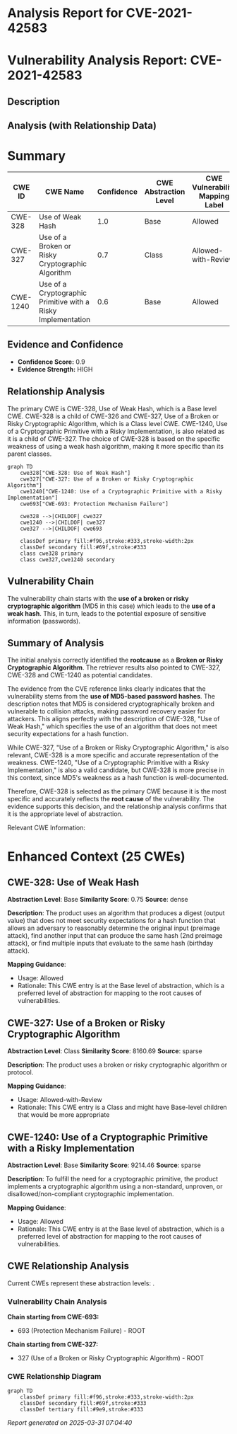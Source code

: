 # Analysis Report for CVE-2021-42583

# Vulnerability Analysis Report: CVE-2021-42583

## Description



## Analysis (with Relationship Data)

# Summary
| CWE ID | CWE Name | Confidence | CWE Abstraction Level | CWE Vulnerability Mapping Label | CWE-Vulnerability Mapping Notes |
|---|---|---|---|---|---|
| CWE-328 | Use of Weak Hash | 1.0 | Base | Allowed | Primary CWE |
| CWE-327 | Use of a Broken or Risky Cryptographic Algorithm | 0.7 | Class | Allowed-with-Review | Secondary Candidate |
| CWE-1240 | Use of a Cryptographic Primitive with a Risky Implementation | 0.6 | Base | Allowed | Secondary Candidate |

## Evidence and Confidence

*   **Confidence Score:** 0.9
*   **Evidence Strength:** HIGH

## Relationship Analysis
The primary CWE is CWE-328, Use of Weak Hash, which is a Base level CWE. CWE-328 is a child of CWE-326 and CWE-327, Use of a Broken or Risky Cryptographic Algorithm, which is a Class level CWE. CWE-1240, Use of a Cryptographic Primitive with a Risky Implementation, is also related as it is a child of CWE-327. The choice of CWE-328 is based on the specific weakness of using a weak hash algorithm, making it more specific than its parent classes.

```mermaid
graph TD
    cwe328["CWE-328: Use of Weak Hash"]
    cwe327["CWE-327: Use of a Broken or Risky Cryptographic Algorithm"]
    cwe1240["CWE-1240: Use of a Cryptographic Primitive with a Risky Implementation"]
    cwe693["CWE-693: Protection Mechanism Failure"]
    
    cwe328 -->|CHILDOF| cwe327
    cwe1240 -->|CHILDOF| cwe327
    cwe327 -->|CHILDOF| cwe693

    classDef primary fill:#f96,stroke:#333,stroke-width:2px
    classDef secondary fill:#69f,stroke:#333
    class cwe328 primary
    class cwe327,cwe1240 secondary
```

## Vulnerability Chain
The vulnerability chain starts with the **use of a broken or risky cryptographic algorithm** (MD5 in this case) which leads to the **use of a weak hash**. This, in turn, leads to the potential exposure of sensitive information (passwords).

## Summary of Analysis
The initial analysis correctly identified the **rootcause** as a **Broken or Risky Cryptographic Algorithm**. The retriever results also pointed to CWE-327, CWE-328 and CWE-1240 as potential candidates.

The evidence from the CVE reference links clearly indicates that the vulnerability stems from the **use of MD5-based password hashes**. The description notes that MD5 is considered cryptographically broken and vulnerable to collision attacks, making password recovery easier for attackers. This aligns perfectly with the description of CWE-328, "Use of Weak Hash," which specifies the use of an algorithm that does not meet security expectations for a hash function.

While CWE-327, "Use of a Broken or Risky Cryptographic Algorithm," is also relevant, CWE-328 is a more specific and accurate representation of the weakness. CWE-1240, "Use of a Cryptographic Primitive with a Risky Implementation," is also a valid candidate, but CWE-328 is more precise in this context, since MD5's weakness as a hash function is well-documented.

Therefore, CWE-328 is selected as the primary CWE because it is the most specific and accurately reflects the **root cause** of the vulnerability. The evidence supports this decision, and the relationship analysis confirms that it is the appropriate level of abstraction.

Relevant CWE Information:

# Enhanced Context (25 CWEs)

## CWE-328: Use of Weak Hash
**Abstraction Level**: Base
**Similarity Score**: 0.75
**Source**: dense

**Description**:
The product uses an algorithm that produces a digest (output value) that does not meet security expectations for a hash function that allows an adversary to reasonably determine the original input (preimage attack), find another input that can produce the same hash (2nd preimage attack), or find multiple inputs that evaluate to the same hash (birthday attack).

**Mapping Guidance**:
- Usage: Allowed
- Rationale: This CWE entry is at the Base level of abstraction, which is a preferred level of abstraction for mapping to the root causes of vulnerabilities.

## CWE-327: Use of a Broken or Risky Cryptographic Algorithm
**Abstraction Level**: Class
**Similarity Score**: 8160.69
**Source**: sparse

**Description**:
The product uses a broken or risky cryptographic algorithm or protocol.

**Mapping Guidance**:
- Usage: Allowed-with-Review
- Rationale: This CWE entry is a Class and might have Base-level children that would be more appropriate

## CWE-1240: Use of a Cryptographic Primitive with a Risky Implementation
**Abstraction Level**: Base
**Similarity Score**: 9214.46
**Source**: sparse

**Description**:
To fulfill the need for a cryptographic primitive, the product implements a cryptographic algorithm using a non-standard, unproven, or disallowed/non-compliant cryptographic implementation.

**Mapping Guidance**:
- Usage: Allowed
- Rationale: This CWE entry is at the Base level of abstraction, which is a preferred level of abstraction for mapping to the root causes of vulnerabilities.


## CWE Relationship Analysis

Current CWEs represent these abstraction levels: .


### Vulnerability Chain Analysis

**Chain starting from CWE-693:**
- 693 (Protection Mechanism Failure) - ROOT


**Chain starting from CWE-327:**
- 327 (Use of a Broken or Risky Cryptographic Algorithm) - ROOT



### CWE Relationship Diagram

```mermaid
graph TD
    classDef primary fill:#f96,stroke:#333,stroke-width:2px
    classDef secondary fill:#69f,stroke:#333
    classDef tertiary fill:#9e9,stroke:#333
```



*Report generated on 2025-03-31 07:04:40*
